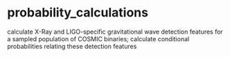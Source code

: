 # probability_calculations

calculate X-Ray and LIGO-specific gravitational wave detection features for a sampled population of COSMIC binaries; calculate conditional probabilities relating these detection features
